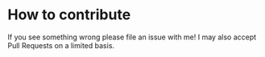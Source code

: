 # How to contribute

If you see something wrong please file an issue with me! I may also accept Pull Requests on a limited basis.